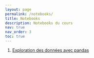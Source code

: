 ```yaml
---
layout: page
permalink: /notebooks/
title: Notebooks
description: Notebooks du cours
nav: true
nav_order: 3
toc: true
---
```


 1. [Exploration des données avec pandas](https://github.com/ssc-ehess/notebooks/blob/main/1_data_exploration.ipynb)